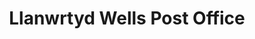 ---
title: "Llanwrtyd Wells Post Office"
url: /llanwrtyd-wells/llanwrtyd-wells-post-office/
shop: convenience
---
